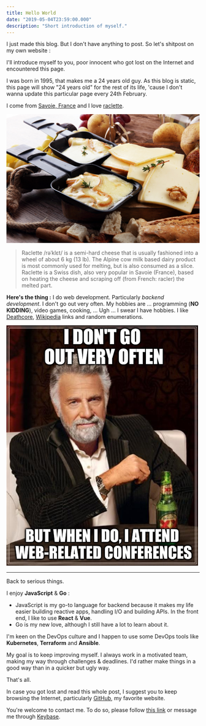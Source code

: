 ```yaml
---
title: Hello World
date: "2019-05-04T23:59:00.000"
description: "Short introduction of myself."
---
```


I just made this blog. But I don't have anything to post. So let's shitpost on my own website :

I'll introduce myself to you, poor innocent who got lost on the Internet and encountered this page.

I was born in 1995, that makes me a 24 years old guy. As this blog is static, this page will show "24 years old" for the rest of its life, 'cause I don't wanna update this particular page every 24th February.

I come from [Savoie, France](https://en.wikipedia.org/wiki/Savoie) and I love [raclette](https://en.wikipedia.org/wiki/Raclette).

![Some delicious raclette](./raclette.jpg)

> Raclette /rəˈklɛt/ is a semi-hard cheese that is usually fashioned into a wheel of about 6 kg (13 lb). The Alpine cow milk based dairy product is most commonly used for melting, but is also consumed as a slice. Raclette is a Swiss dish, also very popular in Savoie (France), based on heating the cheese and scraping off (from French: racler) the melted part.

**Here's the thing :** I do web development. Particularly *backend development*. I don't go out very often. My hobbies are ... programming (**NO KIDDING**), video games, cooking, ... Ugh ... I swear I have hobbies. I like [Deathcore](https://en.wikipedia.org/wiki/Deathcore), [Wikipedia](https://en.wikipedia.org/wiki/Wikipedia) links and random enumerations.

![I don't go out very often, but when i do, I attend web-related conferences](./i-dont-often.png)

<hr />

Back to serious things.

I enjoy **JavaScript** & **Go** :

* JavaScript is my go-to language for backend because it makes my life easier building reactive apps, handling I/O and building APIs. In the front end, I like to use **React** & **Vue**.
* Go is my new love, although I still have a lot to learn about it.

I'm keen on the DevOps culture and I happen to use some DevOps tools like **Kubernetes**, **Terraform** and **Ansible**.

My goal is to keep improving myself. I always work in a motivated team, making my way through challenges & deadlines. I'd rather make things in a good way than in a quicker but ugly way.

That's all.

In case you got lost and read this whole post, I suggest you to keep browsing the Internet, particularly [GitHub](https://github.com), my favorite website.

You're welcome to contact me. To do so, please follow [this link](https://nicolas-coutin.com/#contact) or message me through [Keybase](https://keybase.io/ilshidur).
